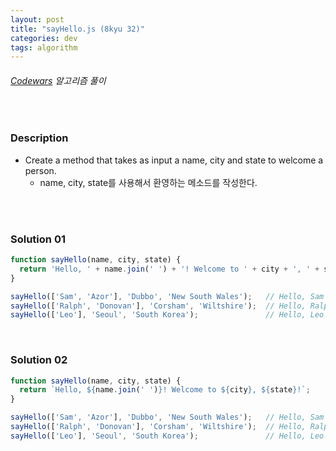 ```yaml
---
layout: post
title: "sayHello.js (8kyu 32)"
categories: dev
tags: algorithm
---
```


###### [Codewars](https://www.codewars.com) 알고리즘 풀이

<br>

### Description

- Create a method that takes as input a name, city and state to welcome a person.
  - name, city, state를 사용해서 환영하는 메소드를 작성한다.

<br>

<br>

### Solution 01

```js
function sayHello(name, city, state) {
  return 'Hello, ' + name.join(' ') + '! Welcome to ' + city + ', ' + state + '!';
}

sayHello(['Sam', 'Azor'], 'Dubbo', 'New South Wales');   // Hello, Sam Azor! Welcome to Dubbo, New South Wales!
sayHello(['Ralph', 'Donovan'], 'Corsham', 'Wiltshire');  // Hello, Ralph Donovan! Welcome to Corsham, Wiltshire!
sayHello(['Leo'], 'Seoul', 'South Korea');               // Hello, Leo! Welcome to Seoul, South Korea!
```

<br>

### Solution 02

```js
function sayHello(name, city, state) {
  return `Hello, ${name.join(' ')}! Welcome to ${city}, ${state}!`;
}

sayHello(['Sam', 'Azor'], 'Dubbo', 'New South Wales');   // Hello, Sam Azor! Welcome to Dubbo, New South Wales!
sayHello(['Ralph', 'Donovan'], 'Corsham', 'Wiltshire');  // Hello, Ralph Donovan! Welcome to Corsham, Wiltshire!
sayHello(['Leo'], 'Seoul', 'South Korea');               // Hello, Leo! Welcome to Seoul, South Korea!
```

<br>

<br>